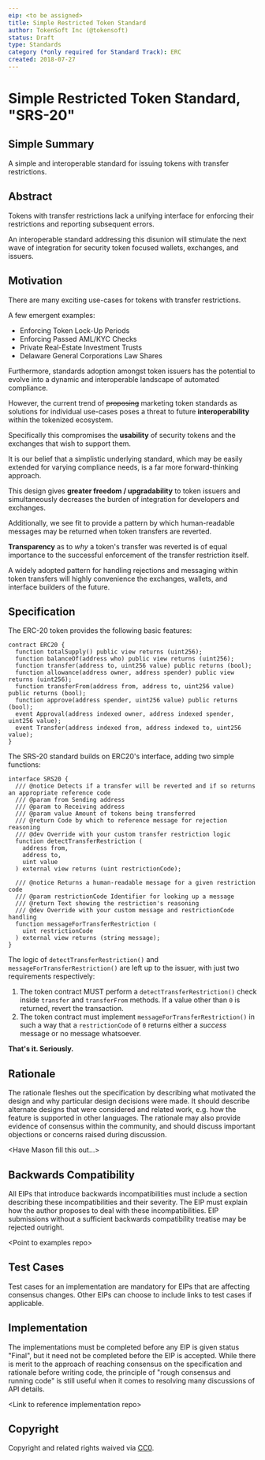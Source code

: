 ```yaml
---
eip: <to be assigned>
title: Simple Restricted Token Standard
author: TokenSoft Inc (@tokensoft)
status: Draft
type: Standards
category (*only required for Standard Track): ERC
created: 2018-07-27
---
```


<!--You can leave these HTML comments in your merged EIP and delete the visible duplicate text guides, they will not appear and may be helpful to refer to if you edit it again. This is the suggested template for new EIPs. Note that an EIP number will be assigned by an editor. When opening a pull request to submit your EIP, please use an abbreviated title in the filename, `eip-draft_title_abbrev.md`. The title should be 44 characters or less.-->

# Simple Restricted Token Standard, "SRS-20"

## Simple Summary

<!--"If you can't explain it simply, you don't understand it well enough." Provide a simplified and layman-accessible explanation of the EIP.-->

A simple and interoperable standard for issuing tokens with transfer restrictions.

## Abstract

<!--A short (~200 word) description of the technical issue being addressed.-->

Tokens with transfer restrictions lack a unifying interface for enforcing their restrictions and reporting subsequent errors.

An interoperable standard addressing this disunion will stimulate the next wave of integration for security token focused wallets, exchanges, and issuers.

## Motivation

<!--The motivation is critical for EIPs that want to change the Ethereum protocol. It should clearly explain why the existing protocol specification is inadequate to address the problem that the EIP solves. EIP submissions without sufficient motivation may be rejected outright.-->

There are many exciting use-cases for tokens with transfer restrictions.

A few emergent examples:

- Enforcing Token Lock-Up Periods
- Enforcing Passed AML/KYC Checks
- Private Real-Estate Investment Trusts
- Delaware General Corporations Law Shares

Furthermore, standards adoption amongst token issuers has the potential to evolve into a dynamic and interoperable landscape of automated compliance.

However, the current trend of ~~proposing~~ marketing token standards as solutions for individual use-cases poses a threat to future **interoperability** within the tokenized ecosystem.

Specifically this compromises the **usability** of security tokens and the exchanges that wish to support them.

It is our belief that a simplistic underlying standard, which may be easily extended for varying compliance needs, is a far more forward-thinking approach.

This design gives **greater freedom / upgradability** to token issuers and simultaneously decreases the burden of integration for developers and exchanges.

Additionally, we see fit to provide a pattern by which human-readable messages may be returned when token transfers are reverted.

**Transparency** as to _why_ a token's transfer was reverted is of equal importance to the successful enforcement of the transfer restriction itself.

A widely adopted pattern for handling rejections and messaging within token transfers will highly convenience the exchanges, wallets, and interface builders of the future.

## Specification

<!--The technical specification should describe the syntax and semantics of any new feature. The specification should be detailed enough to allow competing, interoperable implementations for any of the current Ethereum platforms (go-ethereum, parity, cpp-ethereum, ethereumj, ethereumjs, and [others](https://github.com/ethereum/wiki/wiki/Clients)).-->

The ERC-20 token provides the following basic features:
```solidity
contract ERC20 {
  function totalSupply() public view returns (uint256);
  function balanceOf(address who) public view returns (uint256);
  function transfer(address to, uint256 value) public returns (bool);
  function allowance(address owner, address spender) public view returns (uint256);
  function transferFrom(address from, address to, uint256 value) public returns (bool);
  function approve(address spender, uint256 value) public returns (bool);
  event Approval(address indexed owner, address indexed spender, uint256 value);
  event Transfer(address indexed from, address indexed to, uint256 value);
}
```
The SRS-20 standard builds on ERC20's interface, adding two simple functions:
```solidity
interface SRS20 {
  /// @notice Detects if a transfer will be reverted and if so returns an appropriate reference code
  /// @param from Sending address
  /// @param to Receiving address
  /// @param value Amount of tokens being transferred
  /// @return Code by which to reference message for rejection reasoning
  /// @dev Override with your custom transfer restriction logic
  function detectTransferRestriction (
    address from,
    address to,
    uint value
  ) external view returns (uint restrictionCode);

  /// @notice Returns a human-readable message for a given restriction code
  /// @param restrictionCode Identifier for looking up a message
  /// @return Text showing the restriction's reasoning
  /// @dev Override with your custom message and restrictionCode handling
  function messageForTransferRestriction (
    uint restrictionCode
  ) external view returns (string message);
}
```

The logic of `detectTransferRestriction()` and `messageForTransferRestriction()` are left up to the issuer, with just two requirements respectively:

1.  The token contract MUST perform a `detectTransferRestriction()` check inside `transfer` and `transferFrom` methods. If a value other than `0` is returned, revert the transaction.
2.  The token contract must implement `messageForTransferRestriction()` in such a way that a `restrictionCode` of `0` returns either a _success_ message or no message whatsoever.

**That's it. Seriously.**

## Rationale

<!--The rationale fleshes out the specification by describing what motivated the design and why particular design decisions were made. It should describe alternate designs that were considered and related work, e.g. how the feature is supported in other languages. The rationale may also provide evidence of consensus within the community, and should discuss important objections or concerns raised during discussion.-->

The rationale fleshes out the specification by describing what motivated the design and why particular design decisions were made. It should describe alternate designs that were considered and related work, e.g. how the feature is supported in other languages. The rationale may also provide evidence of consensus within the community, and should discuss important objections or concerns raised during discussion.

\<Have Mason fill this out...>

## Backwards Compatibility

<!--All EIPs that introduce backwards incompatibilities must include a section describing these incompatibilities and their severity. The EIP must explain how the author proposes to deal with these incompatibilities. EIP submissions without a sufficient backwards compatibility treatise may be rejected outright.-->

All EIPs that introduce backwards incompatibilities must include a section describing these incompatibilities and their severity. The EIP must explain how the author proposes to deal with these incompatibilities. EIP submissions without a sufficient backwards compatibility treatise may be rejected outright.

\<Point to examples repo>

## Test Cases

<!--Test cases for an implementation are mandatory for EIPs that are affecting consensus changes. Other EIPs can choose to include links to test cases if applicable.-->

Test cases for an implementation are mandatory for EIPs that are affecting consensus changes. Other EIPs can choose to include links to test cases if applicable.

## Implementation

<!--The implementations must be completed before any EIP is given status "Final", but it need not be completed before the EIP is accepted. While there is merit to the approach of reaching consensus on the specification and rationale before writing code, the principle of "rough consensus and running code" is still useful when it comes to resolving many discussions of API details.-->

The implementations must be completed before any EIP is given status "Final", but it need not be completed before the EIP is accepted. While there is merit to the approach of reaching consensus on the specification and rationale before writing code, the principle of "rough consensus and running code" is still useful when it comes to resolving many discussions of API details.

\<Link to reference implementation repo>

## Copyright

Copyright and related rights waived via [CC0](https://creativecommons.org/publicdomain/zero/1.0/).
